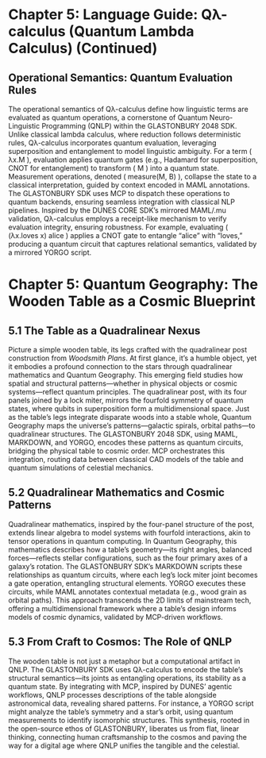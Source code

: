 # Chapter 5: Language Guide: Qλ-calculus (Quantum Lambda Calculus) (Continued)

## Operational Semantics: Quantum Evaluation Rules
The operational semantics of Qλ-calculus define how linguistic terms are evaluated as quantum operations, a cornerstone of Quantum Neuro-Linguistic Programming (QNLP) within the GLASTONBURY 2048 SDK. Unlike classical lambda calculus, where reduction follows deterministic rules, Qλ-calculus incorporates quantum evaluation, leveraging superposition and entanglement to model linguistic ambiguity. For a term \( λx.M \), evaluation applies quantum gates (e.g., Hadamard for superposition, CNOT for entanglement) to transform \( M \) into a quantum state. Measurement operations, denoted \( measure(M, B) \), collapse the state to a classical interpretation, guided by context encoded in MAML annotations. The GLASTONBURY SDK uses MCP to dispatch these operations to quantum backends, ensuring seamless integration with classical NLP pipelines. Inspired by the DUNES CORE SDK’s mirrored MAML/.mu validation, Qλ-calculus employs a receipt-like mechanism to verify evaluation integrity, ensuring robustness. For example, evaluating \( (λx.loves x) alice \) applies a CNOT gate to entangle “alice” with “loves,” producing a quantum circuit that captures relational semantics, validated by a mirrored YORGO script.

# Chapter 5: Quantum Geography: The Wooden Table as a Cosmic Blueprint

## 5.1 The Table as a Quadralinear Nexus
Picture a simple wooden table, its legs crafted with the quadralinear post construction from *Woodsmith Plans*. At first glance, it’s a humble object, yet it embodies a profound connection to the stars through quadralinear mathematics and Quantum Geography. This emerging field studies how spatial and structural patterns—whether in physical objects or cosmic systems—reflect quantum principles. The quadralinear post, with its four panels joined by a lock miter, mirrors the fourfold symmetry of quantum states, where qubits in superposition form a multidimensional space. Just as the table’s legs integrate disparate woods into a stable whole, Quantum Geography maps the universe’s patterns—galactic spirals, orbital paths—to quadralinear structures. The GLASTONBURY 2048 SDK, using MAML, MARKDOWN, and YORGO, encodes these patterns as quantum circuits, bridging the physical table to cosmic order. MCP orchestrates this integration, routing data between classical CAD models of the table and quantum simulations of celestial mechanics.

## 5.2 Quadralinear Mathematics and Cosmic Patterns
Quadralinear mathematics, inspired by the four-panel structure of the post, extends linear algebra to model systems with fourfold interactions, akin to tensor operations in quantum computing. In Quantum Geography, this mathematics describes how a table’s geometry—its right angles, balanced forces—reflects stellar configurations, such as the four primary axes of a galaxy’s rotation. The GLASTONBURY SDK’s MARKDOWN scripts these relationships as quantum circuits, where each leg’s lock miter joint becomes a gate operation, entangling structural elements. YORGO executes these circuits, while MAML annotates contextual metadata (e.g., wood grain as orbital paths). This approach transcends the 2D limits of mainstream tech, offering a multidimensional framework where a table’s design informs models of cosmic dynamics, validated by MCP-driven workflows.

## 5.3 From Craft to Cosmos: The Role of QNLP
The wooden table is not just a metaphor but a computational artifact in QNLP. The GLASTONBURY SDK uses Qλ-calculus to encode the table’s structural semantics—its joints as entangling operations, its stability as a quantum state. By integrating with MCP, inspired by DUNES’ agentic workflows, QNLP processes descriptions of the table alongside astronomical data, revealing shared patterns. For instance, a YORGO script might analyze the table’s symmetry and a star’s orbit, using quantum measurements to identify isomorphic structures. This synthesis, rooted in the open-source ethos of GLASTONBURY, liberates us from flat, linear thinking, connecting human craftsmanship to the cosmos and paving the way for a digital age where QNLP unifies the tangible and the celestial.
